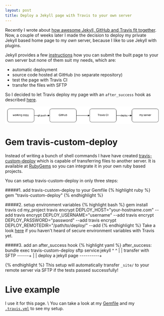```yaml
---
layout: post
title: Deploy a Jekyll page with Travis to your own server
---
```


Recently I wrote about [how awesome Jekyll, GitHub and Travis fit together][1].
Now, a couple of weeks later I made the decision to deploy my private Jekyll
based home page to my *own* server, because I like to use Jekyll with plugins. 

Jekyll provides a few [instructions][2] how you can submit the built page to your
own server but none of them suit my needs, which are:

- automatic deployment
- source code hosted at GitHub (no separate repository)
- test the page with Travis CI
- transfer the files with SFTP

So I decided to let Travis deploy my page with an `after_success` hook as
described [here][3].

![Deployment workflow](/images/deploy_workflow.png)

Gem travis-custom-deploy
========================

Instead of writing a bunch of shell commands I have have created
[travis-custom-deploy][4] which is capable of transferring files to another server. 
It is available at [RubyGems][5] so you can integrate it in your own ruby 
based projects.

You can setup travis-custom-deploy in only three steps:

#####1. add travis-custom-deploy to your Gemfile
{% highlight ruby %}
  gem "travis-custom-deploy"
{% endhighlight %}

#####2. setup environment variables
{% highlight bash %}
  gem install travis
  cd my_project
  travis encrypt DEPLOY_HOST="your-hostname.com" --add
  travis encrypt DEPLOY_USERNAME="username" --add
  travis encrypt DEPLOY_PASSWORD="password" --add
  travis encrypt DEPLOY_REMOTEDIR="/path/to/deploy/" --add
{% endhighlight %}
Take a look [here][6] if you haven't heard of secure environment variables with
Travis yet.

#####3. add an after_success hook
{% highlight yaml %}
  after_success: bundle exec travis-custom-deploy sftp service:jekyll
                                                   ^     ^
                                                   |     |
                          transfer with SFTP ------+     |
                                                         |
                          deploy a jekyll page ----------+
                                                    
{% endhighlight %}
This setup will automatically transfer `_site/` to your remote server via SFTP if the
tests passed successfully! 

Live example
============
I use it for this page. \\
You can take a look at my [Gemfile][7] and my
[`.travis.yml`][8] to see my setup.

[1]: http://jens-na.de/2013/12/05/jekyll-github-travis-perfect-fit/
[2]: http://jekyllrb.com/docs/deployment-methods/
[3]: http://docs.travis-ci.com/user/deployment/custom/
[4]: https://github.com/jens-na/travis-custom-deploy
[5]: http://rubygems.org/gems/travis-custom-deploy
[6]: http://docs.travis-ci.com/user/build-configuration/#Secure-environment-variables
[7]: https://github.com/jens-na/jens-na.github.io/blob/master/Gemfile
[8]: https://github.com/jens-na/jens-na.github.io/blob/master/.travis.yml
